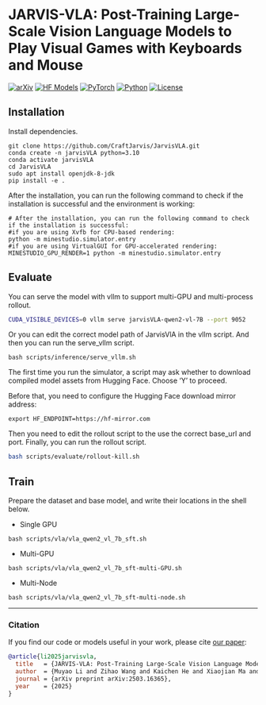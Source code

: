 # JARVIS-VLA: Post-Training Large-Scale Vision Language Models to Play Visual Games with Keyboards and Mouse

[![arXiv](https://img.shields.io/badge/arXiv-2503.16365-df2a2a.svg?style=for-the-badge)](https://arxiv.org/pdf/2503.16365)
[![HF Models](https://img.shields.io/badge/%F0%9F%A4%97-Models-yellow?style=for-the-badge)](https://huggingface.co/collections/CraftJarvis/jarvis-vla-v1-67dc157a99d011efd7d7f7e4)
[![PyTorch](https://img.shields.io/badge/PyTorch-2.2.0-EE4C2C.svg?style=for-the-badge&logo=pytorch)](https://pytorch.org/get-started/locally/)
[![Python](https://img.shields.io/badge/python-3.10-blue?style=for-the-badge)](https://www.python.org)
[![License](https://img.shields.io/github/license/TRI-ML/prismatic-vlms?style=for-the-badge)](LICENSE)

## Installation
Install dependencies.
```shell
git clone https://github.com/CraftJarvis/JarvisVLA.git
conda create -n jarvisVLA python=3.10
conda activate jarvisVLA
cd JarvisVLA
sudo apt install openjdk-8-jdk
pip install -e .
```

After the installation, you can run the following command to check if the installation is successful and the environment is working:

```shell
# After the installation, you can run the following command to check if the installation is successful:
#if you are using Xvfb for CPU-based rendering:
python -m minestudio.simulator.entry
#if you are using VirtualGUI for GPU-accelerated rendering:
MINESTUDIO_GPU_RENDER=1 python -m minestudio.simulator.entry
```

## Evaluate 

You can serve the model with vllm to support multi-GPU and multi-process rollout.
```sh
CUDA_VISIBLE_DEVICES=0 vllm serve jarvisVLA-qwen2-vl-7B --port 9052
```

Or you can edit the correct model path of JarvisVlA in the vllm script. And then you can run the serve_vllm script.

```
bash scripts/inference/serve_vllm.sh
```

The first time you run the simulator, a script may ask whether to download compiled model assets from Hugging Face. Choose ‘Y’ to proceed.

Before that, you need to configure the Hugging Face download mirror address:

```
export HF_ENDPOINT=https://hf-mirror.com
```

Then you need to edit the rollout script to the use the correct base_url and port. 
Finally, you can run the rollout script.

```sh
bash scripts/evaluate/rollout-kill.sh
```

## Train

Prepare the dataset and base model, and write their locations in the shell below.

- Single GPU
```shell
bash scripts/vla/vla_qwen2_vl_7b_sft.sh
```
- Multi-GPU
```shell
bash scripts/vla/vla_qwen2_vl_7b_sft-multi-GPU.sh
```
- Multi-Node
```shell
bash scripts/vla/vla_qwen2_vl_7b_sft-multi-node.sh
```

---

### Citation

If you find our code or models useful in your work, please cite [our paper](https://arxiv.org/abs/2406.09246):

```bibtex
@article{li2025jarvisvla,
  title   = {JARVIS-VLA: Post-Training Large-Scale Vision Language Models to Play Visual Games with Keyboards and Mouse},
  author  = {Muyao Li and Zihao Wang and Kaichen He and Xiaojian Ma and Yitao Liang},
  journal = {arXiv preprint arXiv:2503.16365}, 
  year    = {2025}
}
```
